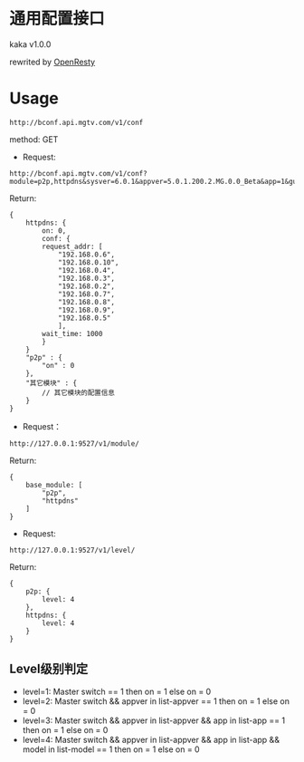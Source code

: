 通用配置接口
========

kaka v1.0.0

rewrited by [OpenResty](https://github.com/openresty/lua-nginx-module)

Usage
=====

```
http://bconf.api.mgtv.com/v1/conf
```
method: GET

* Request:
```
http://bconf.api.mgtv.com/v1/conf?module=p2p,httpdns&sysver=6.0.1&appver=5.0.1.200.2.MG.0.0_Beta&app=1&guid=3242ejijlkl&model=xiaomi3s
```

Return:
```
{
    httpdns: {
        on: 0,
        conf: {
        request_addr: [
            "192.168.0.6",
            "192.168.0.10",
            "192.168.0.4",
            "192.168.0.3",
            "192.168.0.2",
            "192.168.0.7",
            "192.168.0.8",
            "192.168.0.9",
            "192.168.0.5"
            ],
        wait_time: 1000
        }
    }
    "p2p" : {
        "on" : 0
    },
    "其它模块" : {
        // 其它模块的配置信息
    }
}
```
* Request：
```
http://127.0.0.1:9527/v1/module/
```
Return:
```
{
    base_module: [
        "p2p",
        "httpdns"
    ]
}
```

* Request: 
```
http://127.0.0.1:9527/v1/level/
```
Return:
```
{
    p2p: {
        level: 4
    },
    httpdns: {
        level: 4
    }
}
```
## Level级别判定
* level=1: Master switch == 1  then  on = 1 else on = 0
* level=2: Master switch && appver in list-appver == 1 then on = 1 else on = 0
* level=3: Master switch && appver in list-appver && app in list-app == 1 then on = 1 else on = 0
* level=4: Master switch && appver in list-appver && app in list-app && model in list-model == 1 then on = 1 else on = 0

